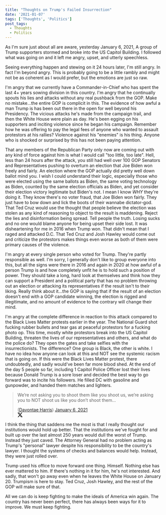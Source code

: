 ```yaml
---
title: "Thoughts on Trump's Failed Insurrection"
date: '2021-01-07'
tags: ['Thoughts', 'Politics']
post_tags:
  - Thoughts
  - Politics
---
```


As I'm sure just about all are aware, yesterday January 6, 2021, A group of Trump supporters stormed and broke into the US Capitol Building. I followed what was going on and it left me angry, upset, and utterly speechless.
<!-- excerpt -->

Seeing everything happen and stewing on it 24 hours later, I'm still angry. In fact I'm beyond angry. This is probably going to be a little rambly and might not be as coherent as I would prefer, but the emotions are just so raw.

I'm angry that we currently have a Commander-in-Chief who has spent the last 4+ years sowing division in this country. I'm angry that he continually spouts his lies and attacks without any real pushback from the GOP. Make no mistake...the entire GOP is complicit in this. The evidence of how awful a man Trump is has been out there in the open for well beyond his Presidency. The vicious attacks he's made from the campaign trail, and then the White House were plain as day. He's been egging on his supporters and inciting violence since he began his campaign. Remember how he was offering to pay the legal fees of anyone who wanted to assault protestors at his rallies? Violence against his "enemies" is his thing. Anyone who is shocked or surprised by this has not been paying attention.

That any members of the Republican Party only now are coming out with any kind of force against him is what I would call "too little, too late". Hell, less than 24 hours after the attack, you still had well over 100 GOP Senators and Representatives pushing to overturn an election that Joe Biden won freely and fairly. An election where the GOP actually did pretty well down ballot mind you. I wish I could understand their logic, especially those who were elected using the same ballots as Biden, the same voting technology as Biden, counted by the same election officials as Biden, and yet consider their election victory legitimate but Biden's not. I mean I know _WHY_ they're doing it. They know there's no voter fraud, that Joe Biden won fairly. They just have to bow down and lick the boots of their wannabe dictator-god. That Ted Cruz would use the thought that people believe the election was stolen as any kind of reasoning to object to the result is maddening. Reject the lies and disinformation being spread. Tell people the truth. Losing sucks and no one would blame anyone for being upset their side lost. It was disheartening for me in 2016 when Trump won. That didn't mean that I raged and attacked D.C. That Ted Cruz and Josh Hawley would come out and criticize the protestors makes things even worse as both of them were primary causes of the violence.

I'm angry at every single person who voted for Trump. They're partly responsible as well. I'm sorry, I generally don't like to group everyone into this, but all the signs were there in 2016 and again in 2020 at how awful of a person Trump is and how completely unfit he is to hold such a position of power. They should take a long, hard look at themselves and think how they can support a President and a political party that has no problem throwing out an election or attacking its representatives if the result isn't to their liking. Really think about it...the GOP is saying that if the result of an election doesn't end with a GOP candidate winning, the election is rigged and illegitimate, and no amount of evidence to the contrary will change their mind.

I'm angry at the complete difference in reaction to this attack compared to the Black Lives Matter protests earlier in the year. The National Guard shot fucking rubber bullets and tear gas at peaceful protestors for a fucking photo op. This time, mostly white protestors break into the US Capitol Building, threaten the lives of our representatives and others, and what do the police do? They open the gates and take selfies with the insurrectionists. The difference? One group is Black, the other is white. I have no idea how anyone can look at this and NOT see the systemic racism that is going on. If this were the Black Lives Matter protest, there undoubtedly, and sadly would've been far more blood shed. At the end of the day 5 people so far, including 1 Capitol Police Officer lost their lives because Donald Trump is a sore loser and decided the best way to go forward was to incite his followers. He filled DC with gasoline and gunpowder, and handed them matches and lighters.

<div class="embedded-post">
    <blockquote class="post">
        <p>We’re not asking you to shoot them like you shoot us, we’re asking you to NOT shoot us like you don’t shoot them...</p>
        <div class="credit">
            <div class="author">(<a href="https://twitter.com/wichkid" target="_blank" rel="noreferer noopener">Davontae Harris</a>) <a href="https://twitter.com/wichkid/status/1346990204071108610?ref_src=twsrc%5Etfw" target="_blank" rel="noreferer noopener">January 6, 2021</a></div>
            <div class="source-icon">
                <svg xmlns="http://www.w3.org/2000/svg" width="16" height="16" view-box="0 0 16 16">
                    <path d="M12.6.75h2.454l-5.36 6.142L16 15.25h-4.937l-3.867-5.07-4.425 5.07H.316l5.733-6.57L0 .75h5.063l3.495 4.633L12.601.75Zm-.86 13.028h1.36L4.323 2.145H2.865l8.875 11.633Z" />
                </svg>
            </div>
        </div>
    </blockquote>
</div>

I think the thing that saddens me the most is that I really thought our institutions would hold up better. That the institutions we've fought for and built up over the last almost 250 years would dull the worst of Trump. Instead they just caved. The Attorney General had no problem acting as Trump's "personal" lawyer despite his responsibility to be the country's lawyer. I thought the systems of checks and balances would help. Instead, they were just rolled over.

Trump used his office to move forward one thing. Himself. Nothing else has ever mattered to him. If there's nothing in it for him, he's not interested. And sadly, that won't go away even when he leaves the White House on January 20. Trumpism is here to stay. Ted Cruz, Josh Hawley, and the rest of the GOP will make sure of that.

All we can do is keep fighting to make the ideals of America win again. The country has never been perfect, there has always been ways for it to improve. We must keep fighting.
